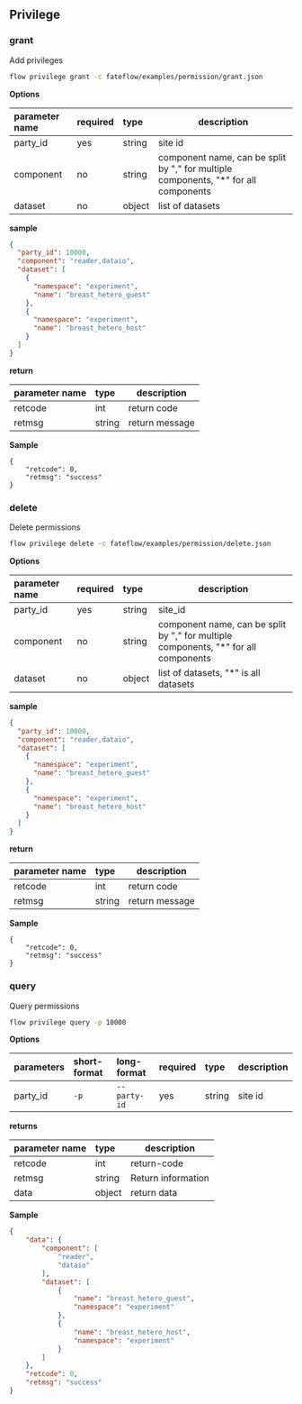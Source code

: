 ## Privilege

### grant

Add privileges

```bash
flow privilege grant -c fateflow/examples/permission/grant.json
```

**Options**

| parameter name | required | type | description                                                                         |
|:----------|:----|:-------|-------------------------------------------------------------------------------------|
| party_id | yes | string | site id                                                                             |
| component | no | string | component name, can be split by "," for multiple components, "*" for all components |
| dataset | no | object | list of datasets                                                                    |


**sample**
```json
{
  "party_id": 10000,
  "component": "reader,dataio",
  "dataset": [
    {
      "namespace": "experiment",
      "name": "breast_hetero_guest"
    },
    {
      "namespace": "experiment",
      "name": "breast_hetero_host"
    }
  ]
}
```

**return**

| parameter name | type | description |
| ------- | :----- | -------- |
| retcode | int | return code |
| retmsg | string | return message |

**Sample**

```shell
{
    "retcode": 0,
    "retmsg": "success"
}
```

### delete

Delete permissions

```bash
flow privilege delete -c fateflow/examples/permission/delete.json
```
**Options**

| parameter name | required | type | description |
|:----------|:----|:-------|--------------------------|
| party_id | yes | string | site_id |
| component | no | string | component name, can be split by "," for multiple components, "*" for all components |
| dataset | no | object | list of datasets, "*" is all datasets |

**sample**
```json
{
  "party_id": 10000,
  "component": "reader,dataio",
  "dataset": [
    {
      "namespace": "experiment",
      "name": "breast_hetero_guest"
    },
    {
      "namespace": "experiment",
      "name": "breast_hetero_host"
    }
  ]
}
```

**return**

| parameter name | type | description |
| ------- | :----- | -------- |
| retcode | int | return code |
| retmsg | string | return message |

**Sample**

```shell
{
    "retcode": 0,
    "retmsg": "success"
}
```

### query

Query permissions

```bash
flow privilege query -p 10000
```

**Options**

| parameters | short-format | long-format | required | type | description |
| :-------- |:-----|:-------------| :--- | :----- |------|
| party_id | `-p` | `--party-id` | yes | string | site id |

**returns**


| parameter name | type | description |
| ------- | :----- | -------- |
| retcode | int | return-code |
| retmsg | string | Return information |
| data | object | return data |

**Sample**

```json
{
    "data": {
        "component": [
            "reader",
            "dataio"
        ],
        "dataset": [
            {
                "name": "breast_hetero_guest",
                "namespace": "experiment"
            },
            {
                "name": "breast_hetero_host",
                "namespace": "experiment"
            }
        ]
    },
    "retcode": 0,
    "retmsg": "success"
}

```